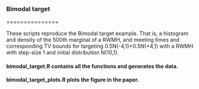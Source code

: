 ### Bimodal target
===============

These scripts reproduce the Bimodal target example. That is, a histogram and density of the 500th marginal of a RWMH, and meeting times and corresponding TV bounds for targeting 0.5N(-4,1)+0.5N(+4,1)
with a RWMH with step-size 1 and initial distribution N(10,1).

#### bimodal_target.R contains all the functions and generates the data. 
#### bimodal_target_plots.R plots the figure in the paper. 
